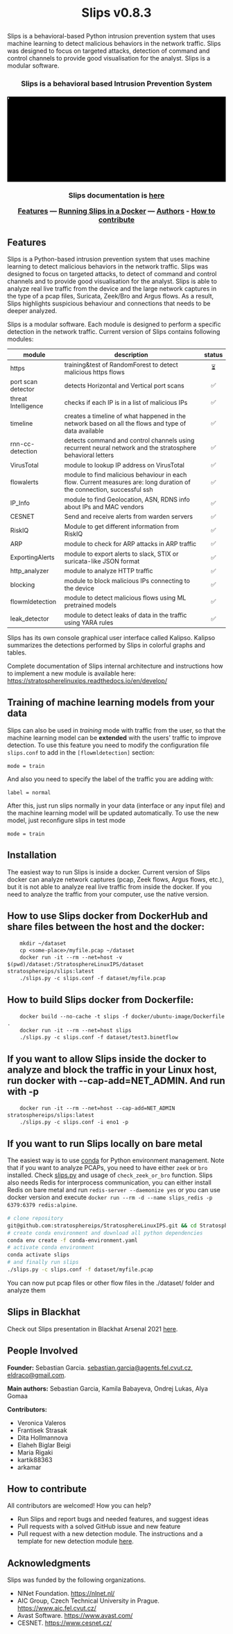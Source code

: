 <h1 align="center"> 

Slips v0.8.3
</h1>

Slips is a behavioral-based Python intrusion prevention system that uses machine learning to detect malicious behaviors in the network traffic. Slips was designed to focus on targeted attacks, detection of command and control channels to provide good visualisation for the analyst.
Slips is a modular software.

<h3 align="center"> 
Slips is a behavioral based Intrusion Prevention System<br><br>

<img src="https://raw.githubusercontent.com/stratosphereips/StratosphereLinuxIPS/develop/docs/images/slips.gif" title="Slips in action.">


Slips documentation is [here](https://stratospherelinuxips.readthedocs.io/en/develop/) <br>

[Features](#features) — [Running Slips in a Docker](#installation) — [Authors](#people-involved) - [How to contribute](#how-to-contribute)
</h3>

## Features

Slips is a Python-based intrusion prevention system that uses machine learning to detect malicious behaviors in the network traffic. Slips was designed to focus on targeted attacks, to detect of command and control channels and to provide good visualisation for the analyst. Slips is able to analyze real live traffic from the device and the large network captures in the type of a pcap files, Suricata, Zeek/Bro and Argus flows. As a result, Slips highlights suspicious behaviour and connections that needs to be deeper analyzed. 

Slips is a modular software. Each module is designed to perform a specific detection in the network traffic. Current version of Slips contains following modules:

|   module  |   description | status |
| ---| --- | :-: |
| https | training&test of RandomForest to detect malicious https flows |⏳|
| port scan detector | detects Horizontal and Vertical port scans |✅|
| threat Intelligence | checks if each IP is in a list of malicious IPs  |✅|
| timeline |  creates a timeline of what happened in the network based on all the flows and type of data available  |✅|
| rnn-cc-detection | detects command and control channels using recurrent neural network and the stratosphere behavioral letters |✅|
| VirusTotal | module to lookup IP address on VirusTotal |✅|
| flowalerts | module to find malicious behaviour in each flow. Current measures are: long duration of the connection, successful ssh |✅|
| IP_Info | module to find Geolocation, ASN, RDNS info about IPs and MAC vendors  |✅|
| CESNET | Send and receive alerts from warden servers |✅|
| RiskIQ | Module to get different information from RiskIQ  |✅|
| ARP | module to check for ARP attacks in ARP traffic  |✅|
| ExportingAlerts | module to export alerts to slack, STIX or suricata-like JSON format |✅|
| http_analyzer | module to analyze HTTP traffic |✅|
| blocking | module to block malicious IPs connecting to the device |✅|
| flowmldetection | module to detect malicious flows using ML pretrained models |✅|
| leak_detector | module to  detect leaks of data in the traffic using YARA rules |✅|



Slips has its own console graphical user interface called Kalipso. Kalipso summarizes the detections performed by Slips in colorful graphs and tables.

Complete documentation of Slips internal architecture and instructions how to implement a new module is available here: https://stratospherelinuxips.readthedocs.io/en/develop/

## Training of machine learning models from your data

Slips can also be used in _training_ mode with traffic from the user, so that the machine learning model can be **extended** with the users' traffic to improve detection.
To use this feature you need to modify the configuration file ```slips.conf``` to add in the ```[flowmldetection]``` section:

    mode = train

And also you need to specify the label of the traffic you are adding with:

    label = normal

After this, just run slips normally in your data (interface or any input file) and the machine learning model will be updated automatically.
To use the new model, just reconfigure slips in test mode

    mode = train

## Installation

The easiest way to run Slips is inside a docker. Current version of Slips docker can analyze network captures (pcap, Zeek flows, Argus flows, etc.), but it is not able to analyze real live traffic from inside the docker. If you need to analyze the traffic from your computer, use the native version.

## How to use Slips docker from DockerHub and share files between the host and the docker:

        mkdir ~/dataset
        cp <some-place>/myfile.pcap ~/dataset
        docker run -it --rm --net=host -v $(pwd)/dataset:/StratosphereLinuxIPS/dataset stratosphereips/slips:latest
        ./slips.py -c slips.conf -f dataset/myfile.pcap

## How to build Slips docker from Dockerfile:

        docker build --no-cache -t slips -f docker/ubuntu-image/Dockerfile .
        docker run -it --rm --net=host slips
        ./slips.py -c slips.conf -f dataset/test3.binetflow

## If you want to allow Slips inside the docker to analyze and block the traffic in your Linux host, run docker with --cap-add=NET_ADMIN. And run with -p

        docker run -it --rm --net=host --cap-add=NET_ADMIN stratosphereips/slips:latest
        ./slips.py -c slips.conf -i eno1 -p


## If you want to run Slips locally on bare metal
The easiest way is to use [conda](https://docs.conda.io/en/latest/) for Python environment management. 
Note that if you want to analyze PCAPs, you need to have either `zeek` or `bro` installed. Check [slips.py](slips.py) and usage of `check_zeek_or_bro` function.
Slips also needs Redis for interprocess communication, you can either install Redis on bare metal and run `redis-server --daemonize yes` or you can use docker version
and execute `docker run --rm -d --name slips_redis -p 6379:6379 redis:alpine`.
```bash
# clone repository
git@github.com:stratosphereips/StratosphereLinuxIPS.git && cd StratosphereLinuxIPS
# create conda environment and download all python dependencies
conda env create -f conda-environment.yaml
# activate conda environment
conda activate slips 
# and finally run slips
./slips.py -c slips.conf -f dataset/myfile.pcap
```

You can now put pcap files or other flow files in the ./dataset/ folder and analyze them

## Slips in Blackhat 

Check out Slips presentation in Blackhat Arsenal 2021 [here](https://mega.nz/file/EAIjWA5D#DoYhJknH1hpbqfS2ayVLwA7ewNT50jFQb7S3dVAKPko). 


## People Involved

**Founder:** Sebastian Garcia. sebastian.garcia@agents.fel.cvut.cz, eldraco@gmail.com. 

**Main authors:** Sebastian Garcia, Kamila Babayeva, Ondrej Lukas, Alya Gomaa

**Contributors:**
- Veronica Valeros
- Frantisek Strasak
- Dita Hollmannova
- Elaheh Biglar Beigi
- Maria Rigaki 
- kartik88363
- arkamar

## How to contribute
All contributors are welcomed! How you can help?

- Run Slips and report bugs and needed features, and suggest ideas
- Pull requests with a solved GitHub issue and new feature
- Pull request with a new detection module. The instructions and a template for new detection module [here](https://stratospherelinuxips.readthedocs.io/en/develop/).

## Acknowledgments
Slips was funded by the following organizations.

- NlNet Foundation. https://nlnet.nl/
- AIC Group, Czech Technical University in Prague. https://www.aic.fel.cvut.cz/
- Avast Software. https://www.avast.com/
- CESNET. https://www.cesnet.cz/
